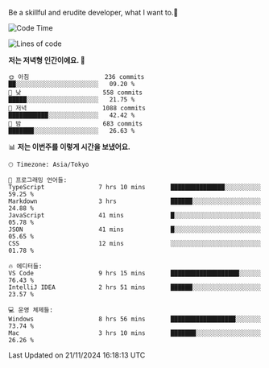 Be a skillful and erudite developer, what I want to.👶

<!--START_SECTION:waka-->
![Code Time](http://img.shields.io/badge/Code%20Time-1%2C405%20hrs%2017%20mins-blue)

![Lines of code](https://img.shields.io/badge/%EC%A0%80%EB%8A%94%20%EC%97%AC%ED%83%9C%EA%B9%8C%EC%A7%80%20-903.4%20thousand%20%EC%A4%84%EC%9D%98%20%EC%BD%94%EB%93%9C%EB%A5%BC%20%EC%9E%91%EC%84%B1%ED%96%88%EC%96%B4%EC%9A%94.-blue)

**저는 저녁형 인간이에요. 🦉** 

```text
🌞 아침                     236 commits         ██░░░░░░░░░░░░░░░░░░░░░░░   09.20 % 
🌆 낮　                     558 commits         █████░░░░░░░░░░░░░░░░░░░░   21.75 % 
🌃 저녁                     1088 commits        ███████████░░░░░░░░░░░░░░   42.42 % 
🌙 밤　                     683 commits         ███████░░░░░░░░░░░░░░░░░░   26.63 % 
```


📊 **저는 이번주를 이렇게 시간을 보냈어요.** 

```text
🕑︎ Timezone: Asia/Tokyo

💬 프로그래밍 언어들: 
TypeScript               7 hrs 10 mins       ███████████████░░░░░░░░░░   59.25 % 
Markdown                 3 hrs               ██████░░░░░░░░░░░░░░░░░░░   24.88 % 
JavaScript               41 mins             █░░░░░░░░░░░░░░░░░░░░░░░░   05.78 % 
JSON                     41 mins             █░░░░░░░░░░░░░░░░░░░░░░░░   05.65 % 
CSS                      12 mins             ░░░░░░░░░░░░░░░░░░░░░░░░░   01.78 % 

🔥 에디터들: 
VS Code                  9 hrs 15 mins       ███████████████████░░░░░░   76.43 % 
IntelliJ IDEA            2 hrs 51 mins       ██████░░░░░░░░░░░░░░░░░░░   23.57 % 

💻 운영 체제들: 
Windows                  8 hrs 56 mins       ██████████████████░░░░░░░   73.74 % 
Mac                      3 hrs 10 mins       ███████░░░░░░░░░░░░░░░░░░   26.26 % 
```


 Last Updated on 21/11/2024 16:18:13 UTC
<!--END_SECTION:waka-->
